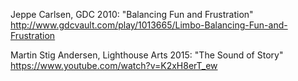 Jeppe Carlsen, GDC 2010: "Balancing Fun and Frustration"
http://www.gdcvault.com/play/1013665/Limbo-Balancing-Fun-and-Frustration

Martin Stig Andersen, Lighthouse Arts 2015: "The Sound of Story"
https://www.youtube.com/watch?v=K2xH8erT_ew

